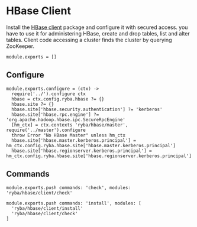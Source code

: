 
# HBase Client

Install the [HBase client](https://hbase.apache.org/apidocs/org/apache/hadoop/hbase/client/package-summary.html) package and configure it with secured access.
you have to use it for administering HBase, create and drop tables, list and alter tables.
Client code accessing a cluster finds the cluster by querying ZooKeeper.

    module.exports = []

## Configure

    module.exports.configure = (ctx) ->
      require('../').configure ctx
      hbase = ctx.config.ryba.hbase ?= {}
      hbase.site ?= {}
      hbase.site['hbase.security.authentication'] ?= 'kerberos'
      hbase.site['hbase.rpc.engine'] ?= 'org.apache.hadoop.hbase.ipc.SecureRpcEngine'
      [hm_ctx] = ctx.contexts 'ryba/hbase/master', require('../master').configure
      throw Error "No HBase Master" unless hm_ctx
      hbase.site['hbase.master.kerberos.principal'] = hm_ctx.config.ryba.hbase.site['hbase.master.kerberos.principal']
      hbase.site['hbase.regionserver.kerberos.principal'] = hm_ctx.config.ryba.hbase.site['hbase.regionserver.kerberos.principal']

## Commands

    module.exports.push commands: 'check', modules: 'ryba/hbase/client/check'

    module.exports.push commands: 'install', modules: [
      'ryba/hbase/client/install'
      'ryba/hbase/client/check'
    ]
